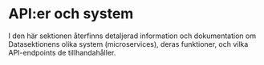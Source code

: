 # API:er och system
I den här sektionen återfinns detaljerad information och dokumentation om Datasektionens olika system (microservices), deras funktioner, och vilka API-endpoints de tillhandahåller.